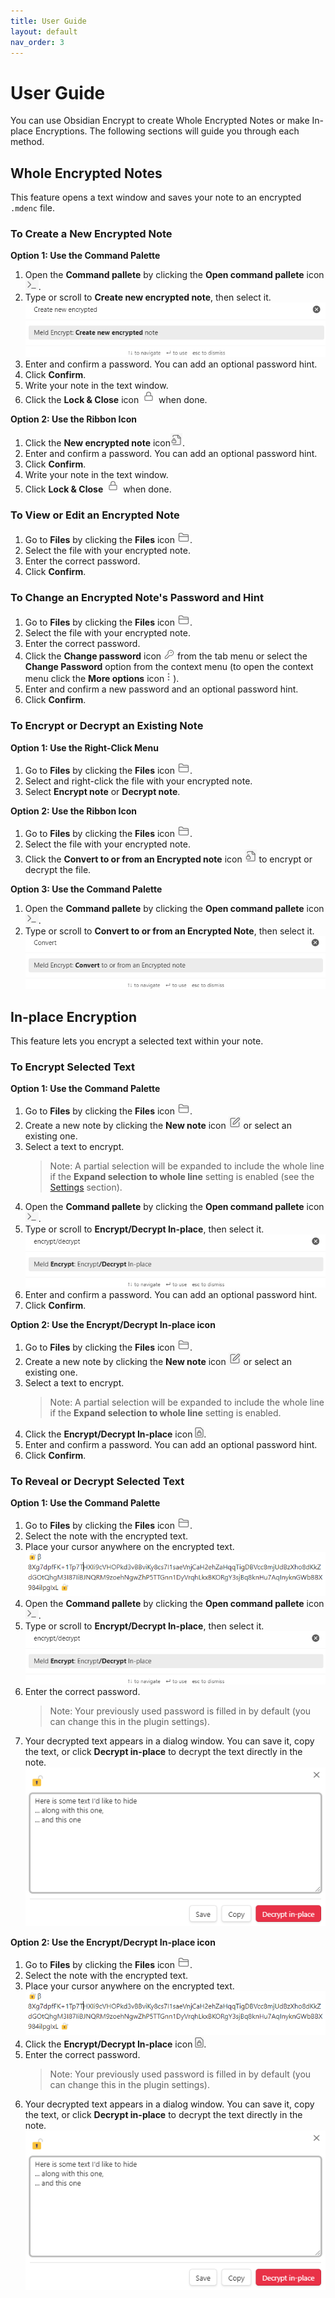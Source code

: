 ```yaml
---
title: User Guide
layout: default
nav_order: 3
---
```


# User Guide 

You can use Obsidian Encrypt to create Whole Encrypted Notes or make In-place Encryptions. The following sections will guide you through each method.

## Whole Encrypted Notes

This feature opens a text window and saves your note to an encrypted `.mdenc` file.

### To Create a New Encrypted Note

**Option 1: Use the Command Palette**

1. Open the **Command pallete** by clicking the **Open command pallete** icon ![command_pallete](assets/cmd_pal_ico.png).
2. Type or scroll to **Create new encrypted note**, then select it.
   ![create_new](assets/cre_new_enc.png)
3. Enter and confirm a password. You can add an optional password hint. 
4. Click **Confirm**.
5. Write your note in the text window. 
6. Click the **Lock & Close** icon ![lock_and_close](assets/loc_clo_ico.png) when done. 

**Option 2: Use the Ribbon Icon**

1. Click the **New encrypted note** icon![new_encrypted_note](assets/new_enc_ico.png). 
2. Enter and confirm a password. You can add an optional password hint. 
3. Click **Confirm**.
4. Write your note in the text window. 
5. Click **Lock & Close** ![lock_and_close](assets/loc_clo_ico.png) when done.

### To View or Edit an Encrypted Note

1. Go to **Files** by clicking the **Files** icon ![files](assets/fil_ico.png). 
2. Select the file with your encrypted note. 
3. Enter the correct password. 
4. Click **Confirm**.

### To Change an Encrypted Note's Password and Hint

1. Go to **Files** by clicking the **Files** icon ![files](assets/fil_ico.png).  
2. Select the file with your encrypted note. 
3. Enter the correct password. 
4. Click the **Change password** icon ![change_password](assets/cha_pas_ico.png) from the tab menu or select the **Change Password** option from the context menu (to open the context menu click the **More options** icon![more_options](assets/mor_opt_ico.png)). 
5. Enter and confirm a new password and an optional password hint.
6. Click **Confirm**.

### To Encrypt or Decrypt an Existing Note

**Option 1: Use the Right-Click Menu**

1. Go to **Files** by clicking the **Files** icon ![files](assets/fil_ico.png). 
2. Select and right-click the file with your encrypted note.
3. Select **Encrypt note** or **Decrypt note**.

**Option 2: Use the Ribbon Icon**

1. Go to **Files** by clicking the **Files** icon ![files](assets/fil_ico.png).
2. Select the file with your encrypted note. 
3. Click the **Convert to or from an Encrypted note** icon ![new_encrypted_note](assets/new_enc_ico.png) to encrypt or decrypt the file.

**Option 3: Use the Command Palette**

1. Open the **Command pallete** by clicking the **Open command pallete** icon ![command_pallete](assets/cmd_pal_ico.png).
2. Type or scroll to **Convert to or from an Encrypted Note**, then select it.
   ![convert](assets/convert.png)

## In-place Encryption

This feature lets you encrypt a selected text within your note.

### To Encrypt Selected Text

**Option 1: Use the Command Palette**

1. Go to **Files** by clicking the **Files** icon ![files](assets/fil_ico.png). 
2. Create a new note by clicking the **New note** icon ![new_note](assets/new_not_ico.png) or select an existing one.
3. Select a text to encrypt. 
    > Note: A partial selection will be expanded to include the whole line if the **Expand selection to whole line** setting is enabled (see the [Settings](settings.md) section).
4. Open the **Command pallete** by clicking the **Open command pallete** icon ![command_pallete](assets/cmd_pal_ico.png).
5. Type or scroll to **Encrypt/Decrypt In-place**, then select it. 
   ![encrypt_inplace](assets/enc_inplace.png)
6. Enter and confirm a password. You can add an optional password hint.
7. Click **Confirm**.

**Option 2: Use the Encrypt/Decrypt In-place icon**

1. Go to **Files** by clicking the **Files** icon ![files](assets/fil_ico.png). 
2. Create a new note by clicking the **New note** icon ![new_note](assets/new_not_ico.png) or select an existing one.
3. Select a text to encrypt. 
    > Note: A partial selection will be expanded to include the whole line if the **Expand selection to whole line** setting is enabled.
4. Click the **Encrypt/Decrypt In-place** icon ![encrypt_inplace](assets/enc_inp_ico.png).
5. Enter and confirm a password. You can add an optional password hint.
6. Click **Confirm**.

### To Reveal or Decrypt Selected Text 

**Option 1: Use the Command Palette**

1. Go to **Files** by clicking the **Files** icon ![files](assets/fil_ico.png). 
2. Select the note with the encrypted text. 
3. Place your cursor anywhere on the encrypted text.
   ![encrypted_text](assets/enc_text.png)
4. Open the **Command pallete** by clicking the **Open command pallete** icon ![command_pallete](assets/cmd_pal_ico.png).
5. Type or scroll to **Encrypt/Decrypt In-place**, then select it. 
   ![encrypt_inplace](assets/enc_inplace.png)
6. Enter the correct password. 
   > Note: Your previously used password is filled in by default (you can change this in the plugin settings).
7. Your decrypted text appears in a dialog window. You can save it, copy the text, or click **Decrypt in-place** to decrypt the text directly in the note.
   ![dialog_window](assets/dia_win.png)
   
**Option 2: Use the Encrypt/Decrypt In-place icon**

1. Go to **Files** by clicking the **Files** icon ![files](assets/fil_ico.png). 
2. Select the note with the encrypted text. 
3. Place your cursor anywhere on the encrypted text.
   ![encrypted_text](assets/enc_text.png)
4. Click the **Encrypt/Decrypt In-place** icon ![encrypt_inplace](assets/enc_inp_ico.png).
5. Enter the correct password. 
   > Note: Your previously used password is filled in by default (you can change this in the plugin settings).
6. Your decrypted text appears in a dialog window. You can save it, copy the text, or click **Decrypt in-place** to decrypt the text directly in the note.
   ![dialog_window](assets/dia_win.png)
   


